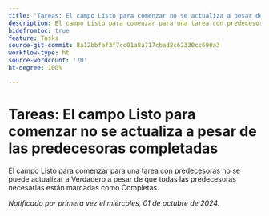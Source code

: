 ```yaml
---
title: 'Tareas: El campo Listo para comenzar no se actualiza a pesar de las predecesoras completadas'
description: El campo Listo para comenzar para una tarea con predecesoras no se puede actualizar a Verdadero a pesar de que todas las predecesoras necesarias están marcadas como Completas.
hidefromtoc: true
feature: Tasks
source-git-commit: 8a12bbfaf3f7cc01a8a717cbad8c62330cc690a3
workflow-type: ht
source-wordcount: '70'
ht-degree: 100%

---
```


# Tareas: El campo Listo para comenzar no se actualiza a pesar de las predecesoras completadas

El campo Listo para comenzar para una tarea con predecesoras no se puede actualizar a Verdadero a pesar de que todas las predecesoras necesarias están marcadas como Completas.

_Notificado por primera vez el miércoles, 01 de octubre de 2024._
